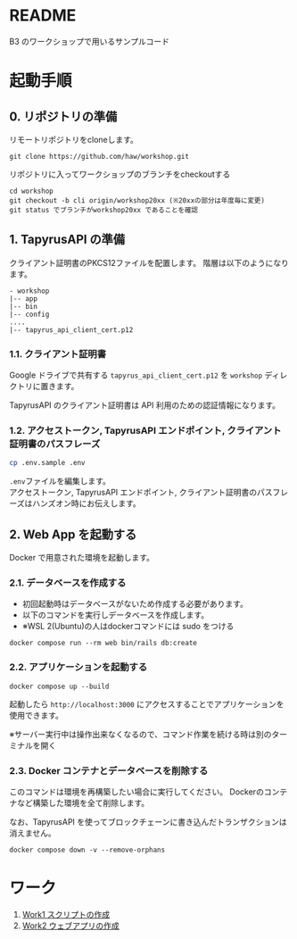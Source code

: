 # README

B3 のワークショップで用いるサンプルコード

# 起動手順


## 0. リポジトリの準備


リモートリポジトリをcloneします。

```
git clone https://github.com/haw/workshop.git
```

リポジトリに入ってワークショップのブランチをcheckoutする
```
cd workshop
git checkout -b cli origin/workshop20xx (※20xxの部分は年度毎に変更)
git status でブランチがworkshop20xx であることを確認
```

## 1. TapyrusAPI の準備

クライアント証明書のPKCS12ファイルを配置します。
階層は以下のようになります。

```
- workshop
|-- app
|-- bin
|-- config
....
|-- tapyrus_api_client_cert.p12
```
### 1.1. クライアント証明書

Google ドライブで共有する `tapyrus_api_client_cert.p12` を `workshop` ディレクトリに置きます。

TapyrusAPI のクライアント証明書は API 利用のための認証情報になります。

### 1.2. アクセストークン, TapyrusAPI エンドポイント, クライアント証明書のパスフレーズ

```bash
cp .env.sample .env
```

`.env`ファイルを編集します。  
アクセストークン, TapyrusAPI エンドポイント, クライアント証明書のパスフレーズはハンズオン時にお伝えします。  

## 2. Web App を起動する

Docker で用意された環境を起動します。

### 2.1. データベースを作成する

- 初回起動時はデータベースがないため作成する必要があります。
- 以下のコマンドを実行しデータベースを作成します。
- ※WSL 2(Ubuntu)の人はdockerコマンドには sudo をつける
```
docker compose run --rm web bin/rails db:create
```

### 2.2. アプリケーションを起動する

```
docker compose up --build
```


起動したら `http://localhost:3000` にアクセスすることでアプリケーションを使用できます。

 ※サーバー実行中は操作出来なくなるので、コマンド作業を続ける時は別のターミナルを開く

### 2.3. Docker コンテナとデータベースを削除する

このコマンドは環境を再構築したい場合に実行してください。
Dockerのコンテナなど構築した環境を全て削除します。

なお、TapyrusAPI を使ってブロックチェーンに書き込んだトランザクションは消えません。

```
docker compose down -v --remove-orphans
```

# ワーク

1. [Work1 スクリプトの作成](doc/work1.md)
1. [Work2 ウェブアプリの作成](doc/work2.md)
